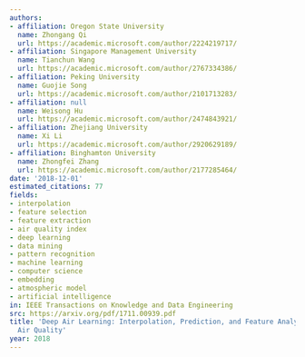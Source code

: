 ```yaml
---
authors:
- affiliation: Oregon State University
  name: Zhongang Qi
  url: https://academic.microsoft.com/author/2224219717/
- affiliation: Singapore Management University
  name: Tianchun Wang
  url: https://academic.microsoft.com/author/2767334386/
- affiliation: Peking University
  name: Guojie Song
  url: https://academic.microsoft.com/author/2101713283/
- affiliation: null
  name: Weisong Hu
  url: https://academic.microsoft.com/author/2474843921/
- affiliation: Zhejiang University
  name: Xi Li
  url: https://academic.microsoft.com/author/2920629189/
- affiliation: Binghamton University
  name: Zhongfei Zhang
  url: https://academic.microsoft.com/author/2177285464/
date: '2018-12-01'
estimated_citations: 77
fields:
- interpolation
- feature selection
- feature extraction
- air quality index
- deep learning
- data mining
- pattern recognition
- machine learning
- computer science
- embedding
- atmospheric model
- artificial intelligence
in: IEEE Transactions on Knowledge and Data Engineering
src: https://arxiv.org/pdf/1711.00939.pdf
title: 'Deep Air Learning: Interpolation, Prediction, and Feature Analysis of Fine-Grained
  Air Quality'
year: 2018
---
```

